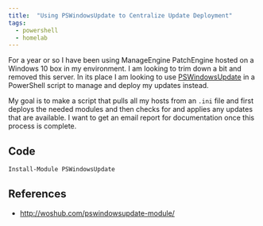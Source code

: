 ```yaml
---
title:  "Using PSWindowsUpdate to Centralize Update Deployment"
tags:
  - powershell
  - homelab
---
```

For a year or so I have been using ManageEngine PatchEngine hosted on a Windows 10 box in my environment. I am looking to trim down a bit and removed this server. In its place I am looking to use [PSWindowsUpdate](https://www.powershellgallery.com/packages/PSWindowsUpdate/2.0.0.4) in a PowerShell script to manage and deploy my updates instead.

My goal is to make a script that pulls all my hosts from an `.ini` file and first deploys the needed modules and then checks for and applies any updates that are available. I want to get an email report for documentation once this process is complete.

## Code
```powershell
Install-Module PSWindowsUpdate


```

## References
* http://woshub.com/pswindowsupdate-module/